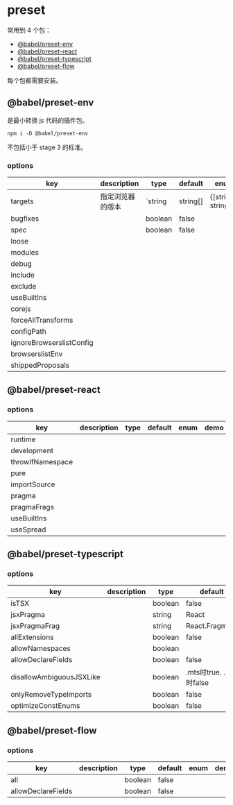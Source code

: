# preset

常用到 4 个包：

- [@babel/preset-env]()
- [@babel/preset-react]()
- [@babel/preset-typescript]()
- [@babel/preset-flow]()

每个包都需要安装。

## @babel/preset-env

是最小转换 js 代码的插件包。

```shell
npm i -D @babel/preset-env
```

不包括小于 stage 3 的标准。

### options

<!-- prettier-ignore-start -->
|key|description|type|default|enum|demo|||
|-|-|-|-|-|-|-|-|
|targets|指定浏览器的版本|`string | string[] | {[string]: string}`||||||
|bugfixes||boolean|false|||||
|spec||boolean|false|||||
|loose||||||||
|modules||||||||
|debug||||||||
|include||||||||
|exclude||||||||
|useBuiltIns||||||||
|corejs||||||||
|forceAllTransforms||||||||
|configPath||||||||
|ignoreBrowserslistConfig||||||||
|browserslistEnv||||||||
|shippedProposals||||||||
<!-- prettier-ignore-end -->

## @babel/preset-react

### options

<!-- prettier-ignore-start -->
|key|description|type|default|enum|demo|||
|-|-|-|-|-|-|-|-|
|runtime||||||||
|development||||||||
|throwIfNamespace||||||||
|pure||||||||
|importSource||||||||
|pragma||||||||
|pragmaFrags||||||||
|useBuiltIns||||||||
|useSpread||||||||
<!-- prettier-ignore-end -->

## @babel/preset-typescript

### options

<!-- prettier-ignore-start -->
|key|description|type|default|enum|demo|||
|-|-|-|-|-|-|-|-|
|isTSX||boolean|false|||||
|jsxPragma||string|React|||||
|jsxPragmaFrag||string|React.Fragment|||||
|allExtensions||boolean|false|||||
|allowNamespaces||boolean||||||
|allowDeclareFields||boolean|false|||||
|disallowAmbiguousJSXLike||boolean|.mts时true. .cts时false|||||
|onlyRemoveTypeImports||boolean|false|||||
|optimizeConstEnums||boolean|false|||||
<!-- prettier-ignore-end -->

## @babel/preset-flow

### options

<!-- prettier-ignore-start -->
|key|description|type|default|enum|demo|||
|-|-|-|-|-|-|-|-|
|all||boolean|false|||||
|allowDeclareFields||boolean|false|||||
<!-- prettier-ignore-end -->
